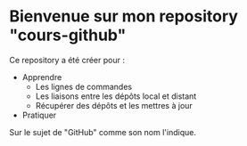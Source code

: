 # Bienvenue sur mon repository "cours-github"

Ce repository a été créer pour :

* Apprendre
    * Les lignes de commandes
    * Les liaisons entre les dépôts local et distant
    * Récupérer des dépôts et les mettres à jour
* Pratiquer

Sur le sujet de "GitHub" comme son nom l'indique.
